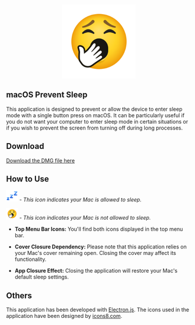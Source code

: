 
<p align="center">
<img src="https://raw.githubusercontent.com/FARUK-YILDIRIM/macos-prevent-sleep/main/assets/app-icon.png" width="200" alt="macOS prevent sleep" />
</p>

  
## macOS Prevent Sleep

This application is designed to prevent or allow the device to enter sleep mode with a single button press on macOS. It can be particularly useful if you do not want your computer to enter sleep mode in certain situations or if you wish to prevent the screen from turning off during long processes.

## Download

 [Download the DMG file here](https://github.com/FARUK-YILDIRIM/macos-prevent-sleep/releases)

## How to Use

![](https://raw.githubusercontent.com/FARUK-YILDIRIM/macos-prevent-sleep/main/assets/icon-off.png) - *This icon indicates  your Mac is allowed to sleep.*
  
![](https://raw.githubusercontent.com/FARUK-YILDIRIM/macos-prevent-sleep/main/assets/icon-on.png) - *This icon indicates  your Mac is not allowed to sleep.*

- **Top Menu Bar Icons:** You'll find both icons displayed in the top menu bar.
  
- **Cover Closure Dependency:** Please note that this application relies on your Mac's cover remaining open. Closing the cover may affect its functionality.
  
- **App Closure Effect:** Closing the application will restore your Mac's default sleep settings.

## Others

This application has been developed with [Electron.js](https://www.electronjs.org/). The icons used in the application have been designed by [icons8.com](https://icons8.com/).

